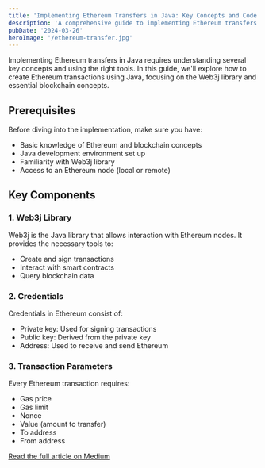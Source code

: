 ```yaml
---
title: 'Implementing Ethereum Transfers in Java: Key Concepts and Code'
description: 'A comprehensive guide to implementing Ethereum transfers using Java, covering key concepts and practical implementation details'
pubDate: '2024-03-26'
heroImage: '/ethereum-transfer.jpg'
---
```


Implementing Ethereum transfers in Java requires understanding several key concepts and using the right tools. In this guide, we'll explore how to create Ethereum transactions using Java, focusing on the Web3j library and essential blockchain concepts.

## Prerequisites

Before diving into the implementation, make sure you have:

- Basic knowledge of Ethereum and blockchain concepts
- Java development environment set up
- Familiarity with Web3j library
- Access to an Ethereum node (local or remote)

## Key Components

### 1. Web3j Library

Web3j is the Java library that allows interaction with Ethereum nodes. It provides the necessary tools to:
- Create and sign transactions
- Interact with smart contracts
- Query blockchain data

### 2. Credentials

Credentials in Ethereum consist of:
- Private key: Used for signing transactions
- Public key: Derived from the private key
- Address: Used to receive and send Ethereum

### 3. Transaction Parameters

Every Ethereum transaction requires:
- Gas price
- Gas limit
- Nonce
- Value (amount to transfer)
- To address
- From address

[Read the full article on Medium](https://medium.com/@punithkumarck/implementing-ethereum-transfers-in-java-key-concepts-and-code-7b6b872d08ba)